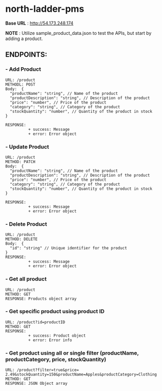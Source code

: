 # north-ladder-pms

**Base URL** : http://54.173.248.174

**NOTE** : Utilize sample_product_data.json to test the APIs, but start by adding a product.

## ENDPOINTS:

### - Add Product
    URL: /product
    METHODL: POST
    Body:  {
      "productName": "string", // Name of the product
      "productDescription": "string", // Description of the product
      "price": "number", // Price of the product
      "category": "string", // Category of the product
      "stockQuantity": "number", // Quantity of the product in stock
    }

    RESPONSE: 
              + success: Message
              + error: Error object
  
### - Update Product
    URL: /product
    METHOD: PATCH
    Body:  {
      "productName": "string", // Name of the product
      "productDescription": "string", // Description of the product
      "price": "number", // Price of the product
      "category": "string", // Category of the product
      "stockQuantity": "number", // Quantity of the product in stock
    }

    RESPONSE: 
              + success: Message
              + error: Error object
    
### - Delete Product
    URL: /product
    METHOD: DELETE
    Body:  {
      "id": "string" // Unique identifier for the product
    }
    RESPONSE: 
              + success: Message
              + error: Error object

### - Get all product
    URL: /product
    METHOD: GET
    RESPONSE: Products object array

### - Get specific product using product ID
    URL: /product?id=productID
    METHOD: GET
    RESPONSE: 
              + success: Product object
              + error: Error info


### - Get product using all or single filter (productName, productCategory, price, stockQuantity)
    URL: /product?filter=true&price= 2.49&stockQuantity=150&productName=Apples&productCategory=Clothing
    METHOD: GET
    RESPONSE: JSON Object array
